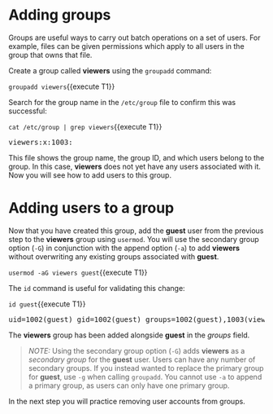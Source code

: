 # Adding groups

Groups are useful ways to carry out batch operations on a set of users.
For example, files can be given permissions which apply to all users
in the group that owns that file.

Create a group called __viewers__ using the `groupadd` command:

`groupadd viewers`{{execute T1}}

Search for the group name in the `/etc/group` file to confirm this was successful:

`cat /etc/group | grep viewers`{{execute T1}}

<pre class=file>
viewers:x:1003:
</pre>

This file shows the group name, the group ID, and which users belong to the group.
In this case, __viewers__ does not yet have any users associated with it.
Now you will see how to add users to this group.

# Adding users to a group

Now that you have created this group, add the __guest__ user from the previous step
to the __viewers__ group using `usermod`. You will use the secondary group option
(`-G`) in conjunction with the append option (`-a`) to add __viewers__ without
overwriting any existing groups associated with __guest__.

`usermod -aG viewers guest`{{execute T1}}

The `id` command is useful for validating this change:

`id guest`{{execute T1}}

<pre class=file>
uid=1002(guest) gid=1002(guest) groups=1002(guest),1003(viewers)
</pre>

The __viewers__ group has been added alongside __guest__ in the _groups_ field.

>_NOTE:_ Using the secondary group option (`-G`) adds __viewers__ as a _secondary group_ for the __guest__ user. Users can have any number of secondary groups.
If you instead wanted to replace the primary group for __guest__, use `-g`
when calling `groupadd`. You cannot use `-a` to append a primary group, as
users can only have one primary group.

In the next step you will practice removing user accounts from groups.
